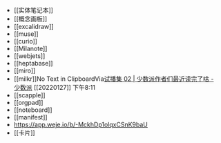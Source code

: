 - [[实体笔记本]]
- [[概念画板]]
- [[excalidraw]]
- [[muse]]
- [[curio]]
- [[Milanote]]
- [[webjets]]
- [[heptabase]]
- [[miro]]
- [[milkr]]No Text in ClipboardVia[试播集 02 | 少数派作者们最近读完了啥 - 少数派](https://sspai.com/post/71036) [[20220127]] 下午8:11
- [[scapple]]
- [[orgpad]]
- [[noteboard]]
- [[manifest]]
- https://app.weje.io/b/-MckhDp1olqxCSnK9baU
- [[卡片]]

